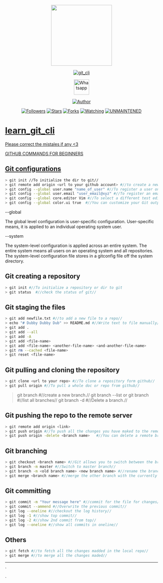 <p align="center">
  <img src="https://raw.githubusercontent.com/hakxcore/learn_git_cli/main/media/github.png" width="200" height="200"/>
</p>
<p align="center">
<a href="#"><img title="git_cli" src="https://img.shields.io/badge/-%20LEARN GIT CLI-green%3FcolorA%3D%2523ff0000%26colorB%3D%2523017e40"></a>
</p>
<p align="center">
  <a href="https://wa.me/+916006511429"><img title="Whatsapp" src="https://simpleicons.org/icons/whatsapp.svg" width="50" height="50"></a>
</p>
<p align="center">
<a href="https://github.com/hakxcore"><img title="Author" src="https://img.shields.io/badge/Author-mukesh%20kumar-red.svg?style=for-the-badge&logo=github"></a>
</p>
<p align="center">
<a href="https://github.com/hakxcore/followers"><img title="Followers" src="https://img.shields.io/github/followers/hakxcore?color=blue&style=flat-square"></a>
<a href="https://github.com/hakxcore/learn_git_cli/stargazers/"><img title="Stars" src="https://img.shields.io/github/stars/hakxcore/Anonymous?color=red&style=flat-square"></a>
<a href="https://github.com/hakxcore/learn_git_cli/network/members"><img title="Forks" src="https://img.shields.io/github/forks/hakxcore/Anonymous?color=red&style=flat-square"></a>
<a href="https://github.com/hakxcore/learn_git_cli/watchers"><img title="Watching" src="https://img.shields.io/github/watchers/hakxcore/Anonymous?label=Watchers&color=blue&style=flat-square"></a>
<a href="#"><img title="UNMAINTENED" src="https://img.shields.io/badge/UNMAINTENED-YES-blue.svg"</a>
</p>
         
# learn_git_cli

Please correct the mistales if any <3

GITHUB COMMANDS FOR BEGINNERS

## Git configurations

```bash
> git init //To initialize the dir to git//
> git remote add origin <url to your github account> #//to create a new repo//
> git config --global user.name "name_of_user" #//To register a user on github//
> git config --global user.email "user_email@xyz" #//To register an email address of the user//
> git config --global core.editor Vim #//To select a different test editor//
> git config --global color.ui true  #//You can customize your Git output to view a personalized color theme//
``` 

 <p>--global</p>
The global level configuration is user-specific configuration. User-specific means, it is applied to an individual operating system user. 

<p>--system</p>
The system-level configuration is applied across an entire system. The entire system means all users on an operating system and all repositories. The system-level configuration file stores in a gitconfig file off the system directory.

## Git creating a repository

```bash
> git init #//To initialize a repository or dir to git
> git status  #//check the status of git//
``` 
## Git staging the files

```bash
> git add newfile.txt #//to add a new file to a repo//
> echo "# Dubby Dubby Dub" >> README.md #//Write text to file manually//
> git add .
> git add --all
> git add -A
> git add <file-name>
> git add <file-name> <another-file-name> <and-another-file-name>
> git rm --cached <file-name>
> git reset <file-name>
```

## Git pulling and cloning the repository

```bash
> git clone <url to your repo> #//To clone a repository form github//
> git pull origin #//To pull a whole doc or repo from github//
```

> git branch  <branch name> #//create a new branch.//
> git branch --list or  git branch  #//list all branches//
> git branch -d <branch name>  #//Delete a branch.//

## Git pushing the repo to the remote server

```bash
> git remote add origin <link>
> git push origin #//To push all the changes you have maked to the remote repo or to github//
> git push origin -delete <branch name>   #//You can delete a remote branch from Git desktop application.//
``` 
## Git branching

```bash
> git checkout <branch name> #//Git allows you to switch between the branches without making a commit.//
> git branch -m master #//Switch to master branch//
> git branch -m <old branch name> <new branch name> #//rename the branch with the help of the git branch command.//
> git merge <branch name> #//merge the other branch with the currently active branch.//
```

## Git committing 

```bash
> git commit -m "Your message here" #//commit for the file for changes//
> git commit --ammend #//Overwrite the previous commit//
> git log --oneline #//checkout the log history//
> git log -1 #//show top commit//
> git log -2 #//show 2nd commit from top//
> git log --oneline #//show all commits in oneline//
```
## Others

```bash
> git fetch #//to fetch all the changes madded in the local repo//
> git merge #//to merge all the changes maded//
```

<hr/>

`

`
